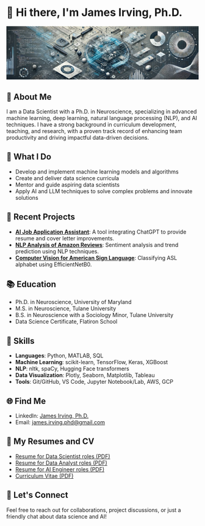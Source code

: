 # 👋 Hi there, I'm James Irving, Ph.D.

<img src="./images/LinkedIn Banner.png">

## 🔬 About Me
I am a Data Scientist with a Ph.D. in Neuroscience, specializing in advanced machine learning, deep learning, natural language processing (NLP), and AI techniques. I have a strong background in curriculum development, teaching, and research, with a proven track record of enhancing team productivity and driving impactful data-driven decisions.

## 🚀 What I Do
- Develop and implement machine learning models and algorithms
- Create and deliver data science curricula
- Mentor and guide aspiring data scientists
- Apply AI and LLM techniques to solve complex problems and innovate solutions

## 🌟 Recent Projects
- **[AI Job Application Assistant](https://github.com/jirvingphd/job-hunting-with-ai)**: A tool integrating ChatGPT to provide resume and cover letter improvements.
- **[NLP Analysis of Amazon Reviews](https://github.com/jirvingphd/amazon-reviews-nlp-analysis)**: Sentiment analysis and trend prediction using NLP techniques.
- **[Computer Vision for American Sign Language](https://github.com/jirvingphd/computer-vision-american-sign-language)**: Classifying ASL alphabet using EfficientNetB0.

## 📚 Education
- Ph.D. in Neuroscience, University of Maryland
- M.S. in Neuroscience, Tulane University
- B.S. in Neuroscience with a Sociology Minor, Tulane University
- Data Science Certificate, Flatiron School

## 🔧 Skills
- **Languages**: Python, MATLAB, SQL
- **Machine Learning**: scikit-learn, TensorFlow, Keras, XGBoost
- **NLP**: nltk, spaCy, Hugging Face transformers
- **Data Visualization**: Plotly, Seaborn, Matplotlib, Tableau
- **Tools**: Git/GitHub, VS Code, Jupyter Notebook/Lab, AWS, GCP

## 🌐 Find Me
- LinkedIn: [James Irving, Ph.D.](https://www.linkedin.com/in/james-irving-phd)
- Email: [james.irving.phd@gmail.com](mailto:james.irving.phd@gmail.com)
  
## 📄 My Resumes and CV
- [Resume for Data Scientist roles (PDF)](https://bit.ly/3LlMKCS)
- [Resume for Data Analyst roles (PDF)](https://bit.ly/3Y4VtBf)
- [Resume for AI Engineer roles (PDF)](https://bit.ly/3VSvU3i)
- [Curriculum Vitae (PDF)](https://bit.ly/4cWWUpj)

## 💬 Let's Connect
Feel free to reach out for collaborations, project discussions, or just a friendly chat about data science and AI!

